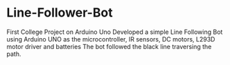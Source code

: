 # Line-Follower-Bot
First College Project on Arduino Uno
Developed a simple Line Following Bot using Arduino UNO as the microcontroller, IR sensors, DC motors, L293D motor driver and batteries
The bot followed the black line traversing the path.

